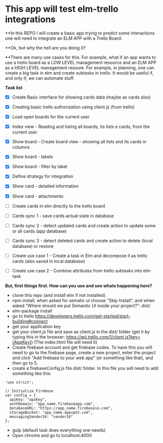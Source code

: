 # This app will test elm-trello integrations

**In this REPO I will create a basic app trying to predict some interactions one will need to integrate an ELM APP with a Trello Board.

**Ok, but why the hell are you doing it?

**There are many use cases for this. For example, what if an app wants to use a trello board as a LOW LEVEL management resource and an ELM APP as a HIGH LEVEL management resoure. For example, in planning, one can create a big task in elm and create subtasks in trello. It would be useful if, and only if, we can automate stuff.

**Task list**
- [x] Create Basic interface for showing cards data (maybe as cards also)
- [x] Creating basic trello authorization using client.js (from trello)
- [x] Load open boards for the current user
- [x] Index view - Reading and listing all boards, its lists e cards, from the current user
- [x] Show board - Create board view - showing all lists and its cards in columns
- [x] Show board - labels
- [x] Show board - filter by label
- [x] Define strategy for integration
- [x] Show card - detailed information
- [x] Show card - attachments
- [ ] Create cards in elm directly to the trello board
- [ ] Cards sync 1 - save cards actual state in database
- [ ] Cards sync 2 - detect updated cards and create action to update some or all cards (app database)
- [ ] Cards sync 3 - detect deleted cards and create action to delete (local database) or restore
- [ ] Create use case 1 - Create a task in Elm and decompose it as trello cards (also saved in local database)
- [ ] Create use case 2 - Combine attributes from trello subtasks into elm task



**But, first things first. How can you use and see whats happening here?**

- clone this repo (and install elm if not installed).
- npm install, when asked for sematic ui choose "Skip Install", and when asked "Where should we put Semantic UI inside your project?": dist/
- elm-package install
- go to trello https://developers.trello.com/get-started/start-building#connect
- get your application key
- get your client.js file and save as client.js in the dist/ folder (get it by typing this in the browser: https://api.trello.com/1/client.js?key=[AppKey]) (The index.html file will need it)
- Create firebase account and get firebase codes. To have this you will need to go to the firebase page, create a new project, enter the project and click "Add firebase to your web app" (or something like that), and then go to 5.
- create a firebaseConfig.js file dist/ folder. In this file you will need to add something like this:

```
'use strict';

// Initialize Firebase
var config = {
  apiKey: "apiKey",
  authDomain: "app_name.firebaseapp.com",
  databaseURL: "https://app_name.firebaseio.com",
  storageBucket: "app_name.appspot.com",
  messagingSenderId: "senderId"
};
```

- gulp (default task does everything one needs)
- Open chrome and go to localhost:4000
